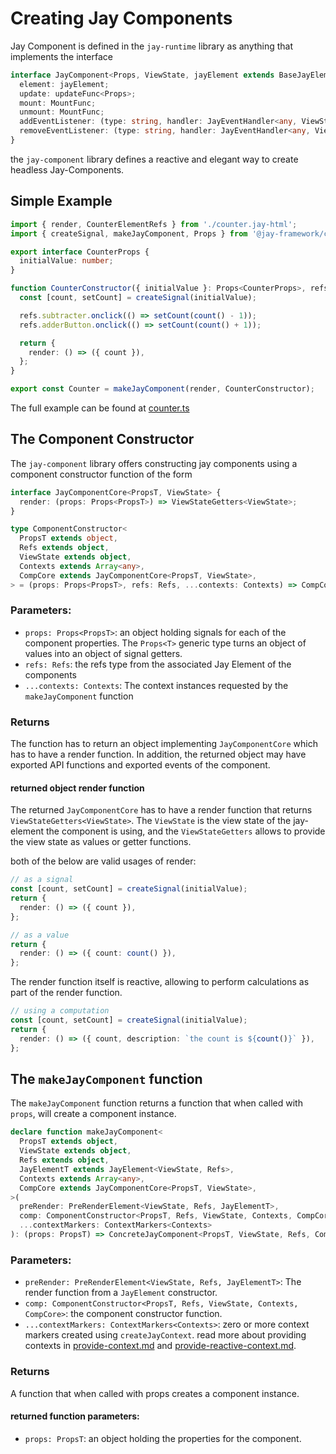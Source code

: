 # Creating Jay Components

Jay Component is defined in the `jay-runtime` library as anything that implements the interface

```typescript
interface JayComponent<Props, ViewState, jayElement extends BaseJayElement<ViewState>> {
  element: jayElement;
  update: updateFunc<Props>;
  mount: MountFunc;
  unmount: MountFunc;
  addEventListener: (type: string, handler: JayEventHandler<any, ViewState, void>) => void;
  removeEventListener: (type: string, handler: JayEventHandler<any, ViewState, void>) => void;
}
```

the `jay-component` library defines a reactive and elegant way to create headless Jay-Components.

## Simple Example

```typescript
import { render, CounterElementRefs } from './counter.jay-html';
import { createSignal, makeJayComponent, Props } from '@jay-framework/component';

export interface CounterProps {
  initialValue: number;
}

function CounterConstructor({ initialValue }: Props<CounterProps>, refs: CounterElementRefs) {
  const [count, setCount] = createSignal(initialValue);

  refs.subtracter.onclick(() => setCount(count() - 1));
  refs.adderButton.onclick(() => setCount(count() + 1));

  return {
    render: () => ({ count }),
  };
}

export const Counter = makeJayComponent(render, CounterConstructor);
```

The full example can be found at [counter.ts](../../../../examples/jay/counter/src/counter.ts)

## The Component Constructor

The `jay-component` library offers constructing jay components using a component constructor function of the form

```typescript
interface JayComponentCore<PropsT, ViewState> {
  render: (props: Props<PropsT>) => ViewStateGetters<ViewState>;
}

type ComponentConstructor<
  PropsT extends object,
  Refs extends object,
  ViewState extends object,
  Contexts extends Array<any>,
  CompCore extends JayComponentCore<PropsT, ViewState>,
> = (props: Props<PropsT>, refs: Refs, ...contexts: Contexts) => CompCore;
```

### Parameters:

- `props: Props<PropsT>`: an object holding signals for each of the component properties.
  The `Props<T>` generic type turns an object of values into an object of signal getters.
- `refs: Refs`: the refs type from the associated Jay Element of the components
- `...contexts: Contexts`: The context instances requested by the `makeJayComponent` function

### Returns

The function has to return an object implementing `JayComponentCore` which has to have a render function.
In addition, the returned object may have exported API functions and exported events of the component.

#### returned object render function

The returned `JayComponentCore` has to have a render function that returns `ViewStateGetters<ViewState>`.
The `ViewState` is the view state of the jay-element the component is using, and the `ViewStateGetters` allows
to provide the view state as values or getter functions.

both of the below are valid usages of render:

```typescript
// as a signal
const [count, setCount] = createSignal(initialValue);
return {
  render: () => ({ count }),
};

// as a value
return {
  render: () => ({ count: count() }),
};
```

The render function itself is reactive, allowing to perform calculations as part of the render function.

```typescript
// using a computation
const [count, setCount] = createSignal(initialValue);
return {
  render: () => ({ count, description: `the count is ${count()}` }),
};
```

## The `makeJayComponent` function

The `makeJayComponent` function returns a function that when called with `props`, will create a component instance.

```typescript
declare function makeJayComponent<
  PropsT extends object,
  ViewState extends object,
  Refs extends object,
  JayElementT extends JayElement<ViewState, Refs>,
  Contexts extends Array<any>,
  CompCore extends JayComponentCore<PropsT, ViewState>,
>(
  preRender: PreRenderElement<ViewState, Refs, JayElementT>,
  comp: ComponentConstructor<PropsT, Refs, ViewState, Contexts, CompCore>,
  ...contextMarkers: ContextMarkers<Contexts>
): (props: PropsT) => ConcreteJayComponent<PropsT, ViewState, Refs, CompCore, JayElementT>;
```

### Parameters:

- `preRender: PreRenderElement<ViewState, Refs, JayElementT>`: The render function from a `JayElement` constructor.
- `comp: ComponentConstructor<PropsT, Refs, ViewState, Contexts, CompCore>`: the component constructor function.
- `...contextMarkers: ContextMarkers<Contexts>`: zero or more context markers created using `createJayContext`.
  read more about providing contexts in [provide-context.md](./provide-context.md) and [provide-reactive-context.md](./provide-reactive-context.md).

### Returns

A function that when called with props creates a component instance.

#### returned function parameters:

- `props: PropsT`: an object holding the properties for the component.
